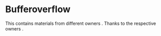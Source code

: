 # Bufferoverflow
This contains materials from different owners . Thanks to the respective owners . 
